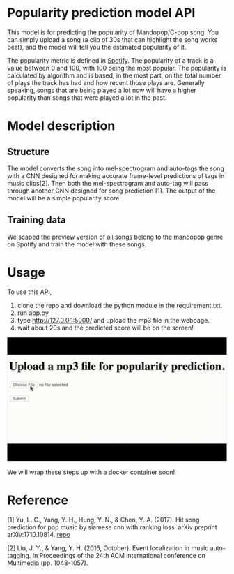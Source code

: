 # Popularity prediction model API
This model is for predicting the popularity of Mandopop/C-pop song. You can simply upload a song (a clip of 30s that can highlight the song works best), and the model will tell you the estimated popularity of it.

The popularity metric is defined in [Spotify](https://developer.spotify.com/documentation/web-api/reference/#objects-index). The popularity of a track is a value between 0 and 100, with 100 being the most popular. The popularity is calculated by algorithm and is based, in the most part, on the total number of plays the track has had and how recent those plays are.
Generally speaking, songs that are being played a lot now will have a higher popularity than songs that were played a lot in the past.

# Model description
## Structure
The model converts the song into mel-spectrogram and auto-tags the song with a CNN designed for making accurate frame-level predictions of tags in music clips[2]. Then both the mel-spectrogram and auto-tag will pass through another CNN designed for song prediction [1].
The output of the model will be a simple popularity score.

## Training data
We scaped the preview version of all songs belong to the mandopop genre on Spotify and train the model with these songs.

# Usage
To use this API, 
1. clone the repo and download the python module in the requirement.txt. 
2. run app.py
3. type http://127.0.0.1:5000/ and upload the mp3 file in the webpage.
4. wait about 20s and the predicted score will be on the screen!

![](record/demo.gif)

We will wrap these steps up with a docker container soon!

# Reference
[1] Yu, L. C., Yang, Y. H., Hung, Y. N., & Chen, Y. A. (2017). Hit song prediction for pop music by siamese cnn with ranking loss. arXiv preprint arXiv:1710.10814. [repo](https://github.com/OckhamsRazor/HSP_CNN)

[2] Liu, J. Y., & Yang, Y. H. (2016, October). Event localization in music auto-tagging. In Proceedings of the 24th ACM international conference on Multimedia (pp. 1048-1057).
